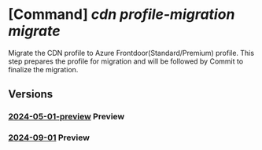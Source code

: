 # [Command] _cdn profile-migration migrate_

Migrate the CDN profile to Azure Frontdoor(Standard/Premium) profile. This step prepares the profile for migration and will be followed by Commit to finalize the migration.

## Versions

### [2024-05-01-preview](/Resources/mgmt-plane/L3N1YnNjcmlwdGlvbnMve30vcmVzb3VyY2Vncm91cHMve30vcHJvdmlkZXJzL21pY3Jvc29mdC5jZG4vcHJvZmlsZXMve30vY2RubWlncmF0ZXRvYWZk/2024-05-01-preview.xml) **Preview**

<!-- mgmt-plane /subscriptions/{}/resourcegroups/{}/providers/microsoft.cdn/profiles/{}/cdnmigratetoafd 2024-05-01-preview -->

### [2024-09-01](/Resources/mgmt-plane/L3N1YnNjcmlwdGlvbnMve30vcmVzb3VyY2Vncm91cHMve30vcHJvdmlkZXJzL21pY3Jvc29mdC5jZG4vcHJvZmlsZXMve30vY2RubWlncmF0ZXRvYWZk/2024-09-01.xml) **Preview**

<!-- mgmt-plane /subscriptions/{}/resourcegroups/{}/providers/microsoft.cdn/profiles/{}/cdnmigratetoafd 2024-09-01 -->
